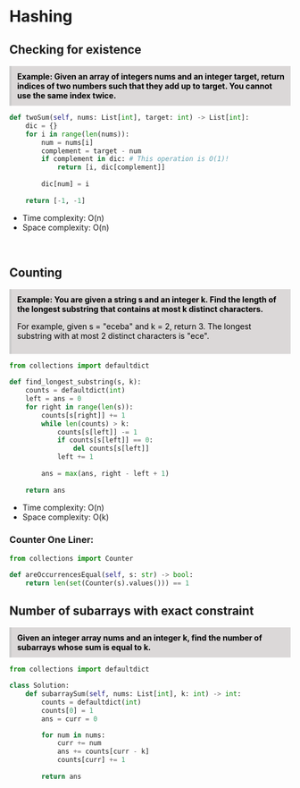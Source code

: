 # Hashing 

## Checking for existence
<div style="background-color:rgb(219, 216, 216); border-left: 4px solid #ccc; padding: 10px; color: black">
<b>Example: Given an array of integers nums and an integer target, return indices of two numbers such that they add up to target. You cannot use the same index twice. </b>
</div>

```python
def twoSum(self, nums: List[int], target: int) -> List[int]:
    dic = {}
    for i in range(len(nums)):
        num = nums[i]
        complement = target - num
        if complement in dic: # This operation is O(1)!
            return [i, dic[complement]]
        
        dic[num] = i
    
    return [-1, -1]
```

- Time complexity: O(n) 
- Space complexity: O(n)
<br>

## Counting
<div style="background-color:rgb(219, 216, 216); border-left: 4px solid #ccc; padding: 10px; color: black">
<b>Example: You are given a string s and an integer k. Find the length of the longest substring that contains at most k distinct characters.</b>

<br>

For example, given s = "eceba" and k = 2, return 3. The longest substring with at most 2 distinct characters is "ece".
</div>

```python
from collections import defaultdict

def find_longest_substring(s, k):
    counts = defaultdict(int)
    left = ans = 0
    for right in range(len(s)):
        counts[s[right]] += 1
        while len(counts) > k:
            counts[s[left]] -= 1
            if counts[s[left]] == 0:
                del counts[s[left]]
            left += 1
        
        ans = max(ans, right - left + 1)
    
    return ans
```
- Time complexity: O(n) 
- Space complexity: O(k)

### Counter One Liner:
```python
from collections import Counter

def areOccurrencesEqual(self, s: str) -> bool:
    return len(set(Counter(s).values())) == 1

```

## Number of subarrays with exact constraint
<div style="background-color:rgb(219, 216, 216); border-left: 4px solid #ccc; padding: 10px; color: black">
<b>Given an integer array nums and an integer k, find the number of subarrays whose sum is equal to k.</b>
</div>

```python
from collections import defaultdict

class Solution:
    def subarraySum(self, nums: List[int], k: int) -> int:
        counts = defaultdict(int)
        counts[0] = 1
        ans = curr = 0

        for num in nums:
            curr += num
            ans += counts[curr - k]
            counts[curr] += 1
    
        return ans
```